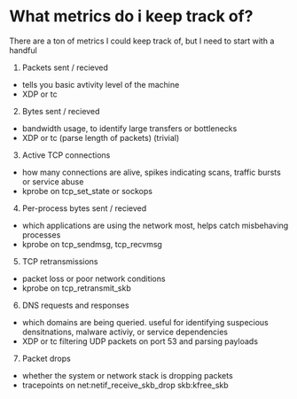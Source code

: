 # What metrics do i keep track of?
There are a ton of metrics I could keep track of, but I need to start with a handful

1. Packets sent / recieved
  - tells you basic avtivity level of the machine
  - XDP or tc
2. Bytes sent / recieved
  - bandwidth usage, to identify large transfers or bottlenecks
  - XDP or tc (parse length of packets) (trivial)
3. Active TCP connections
  - how many connections are alive, spikes indicating scans, traffic bursts or service abuse
  - kprobe on tcp_set_state or sockops
4. Per-process bytes sent / recieved
  - which applications are using the network most, helps catch misbehaving processes
  - kprobe on tcp_sendmsg, tcp_recvmsg
5. TCP retransmissions
  - packet loss or poor network conditions
  - kprobe on tcp_retransmit_skb
6. DNS requests and responses
  - which domains are being queried. useful for identifying suspecious densitnations,
    malware activiy, or service dependencies
  - XDP or tc filtering UDP packets on port 53 and parsing payloads
7. Packet drops
  - whether the system or network stack is dropping packets
  - tracepoints on net:netif_receive_skb_drop skb:kfree_skb

